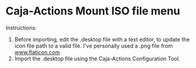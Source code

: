 # Caja-Actions Mount ISO file menu
Instructions:
1. Before importing, edit the .desktop file with a text editor, to update the icon file path to a valid file. I've personally used a .png file from www.flaticon.com
2. Import the .desktop file using the Caja-Actions Configuration Tool.
